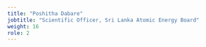 ```yaml
---
title: "Poshitha Dabare"
jobtitle: "Scientific Officer, Sri Lanka Atomic Energy Board"
weight: 16
role: 2
---
```


